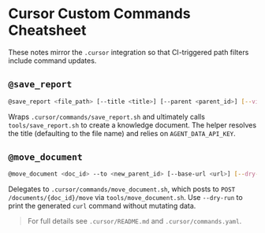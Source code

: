 # Cursor Custom Commands Cheatsheet

These notes mirror the `.cursor` integration so that CI-triggered path filters include command updates.

## `@save_report`

```bash
@save_report <file_path> [--title <title>] [--parent <parent_id>] [--visible]
```

Wraps `.cursor/commands/save_report.sh` and ultimately calls `tools/save_report.sh` to create a knowledge document. The helper resolves the title (defaulting to the file name) and relies on `AGENT_DATA_API_KEY`.

## `@move_document`

```bash
@move_document <doc_id> --to <new_parent_id> [--base-url <url>] [--dry-run]
```

Delegates to `.cursor/commands/move_document.sh`, which posts to `POST /documents/{doc_id}/move` via `tools/move_document.sh`. Use `--dry-run` to print the generated `curl` command without mutating data.

> For full details see `.cursor/README.md` and `.cursor/commands.yaml`.

